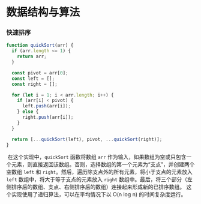 # 数据结构与算法

### 快速排序

```JavaScript
function quickSort(arr) {
  if (arr.length <= 1) {
    return arr;
  }

  const pivot = arr[0];
  const left = [];
  const right = [];

  for (let i = 1; i < arr.length; i++) {
    if (arr[i] < pivot) {
      left.push(arr[i]);
    } else {
      right.push(arr[i]);
    }
  }

  return [...quickSort(left), pivot, ...quickSort(right)];
}

```

​	在这个实现中，`quickSort` 函数将数组 `arr` 作为输入，如果数组为空或只包含一个元素，则直接返回该数组。否则，选择数组的第一个元素为“支点”，并创建两个空数组 `left` 和 `right`。然后，遍历除支点外的所有元素，将小于支点的元素放入 `left` 数组中，将大于等于支点的元素放入 `right` 数组中。最后，将三个部分（左侧排序后的数组、支点、右侧排序后的数组）连接起来形成新的已排序数组。	这个实现使用了递归算法，可以在平均情况下以 O(n log n) 的时间复杂度运行。